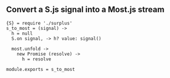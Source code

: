 Convert a S.js signal into a Most.js stream
-------------------------------------------

    {S} = require './surplus'
    s_to_most = (signal) ->
      h = null
      S.on signal, -> h? value: signal()

      most.unfold ->
        new Promise (resolve) ->
          h = resolve

    module.exports = s_to_most
